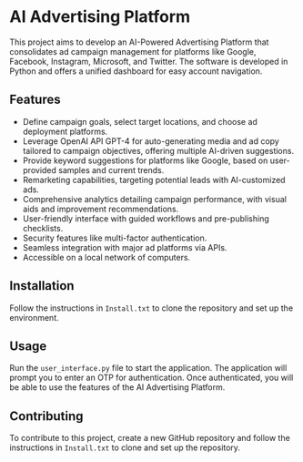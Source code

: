 # AI Advertising Platform

This project aims to develop an AI-Powered Advertising Platform that consolidates ad campaign management for platforms like Google, Facebook, Instagram, Microsoft, and Twitter. The software is developed in Python and offers a unified dashboard for easy account navigation.

## Features

- Define campaign goals, select target locations, and choose ad deployment platforms.
- Leverage OpenAI API GPT-4 for auto-generating media and ad copy tailored to campaign objectives, offering multiple AI-driven suggestions.
- Provide keyword suggestions for platforms like Google, based on user-provided samples and current trends.
- Remarketing capabilities, targeting potential leads with AI-customized ads.
- Comprehensive analytics detailing campaign performance, with visual aids and improvement recommendations.
- User-friendly interface with guided workflows and pre-publishing checklists.
- Security features like multi-factor authentication.
- Seamless integration with major ad platforms via APIs.
- Accessible on a local network of computers.

## Installation

Follow the instructions in `Install.txt` to clone the repository and set up the environment.

## Usage

Run the `user_interface.py` file to start the application. The application will prompt you to enter an OTP for authentication. Once authenticated, you will be able to use the features of the AI Advertising Platform.

## Contributing

To contribute to this project, create a new GitHub repository and follow the instructions in `Install.txt` to clone and set up the repository.
